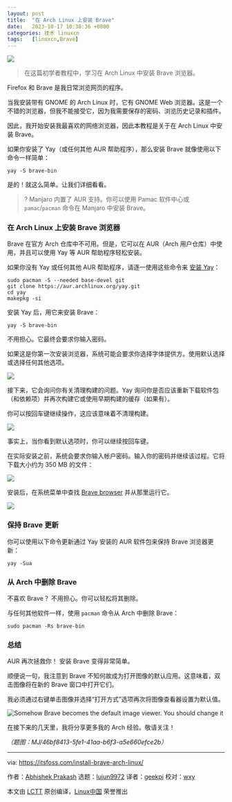 ```yaml
---
layout: post
title:	"在 Arch Linux 上安装 Brave"
date:	2023-10-17 10:38:36 +0800 
categories:	技术 linuxcn 
tags:	[linuxcn,Brave]
---
```



![](/Asserts/Images//attachment/album/202310/17/103648le2r0e688pef1v22.jpg)



> 
> 在这篇初学者教程中，学习在 Arch Linux 中安装 Brave 浏览器。
> 
> 
> 


Firefox 和 Brave 是我日常浏览网页的程序。


当我安装带有 GNOME 的 Arch Linux 时，它有 GNOME Web 浏览器。这是一个不错的浏览器，但我不能接受它，因为我需要保存的密码、浏览历史记录和插件。


因此，我开始安装我最喜欢的网络浏览器，因此本教程是关于在 Arch Linux 中安装 Brave。


如果你安装了 Yay（或任何其他 AUR 帮助程序），那么安装 Brave 就像使用以下命令一样简单：



```
yay -S brave-bin

```

是的！就这么简单。让我们详细看看。



> 
> ? Manjaro 内置了 AUR 支持。你可以使用 Pamac 软件中心或 `pamac`/`pacman` 命令在 Manjaro 中安装 Brave。
> 
> 
> 


### 在 Arch Linux 上安装 Brave 浏览器


Brave 在官方 Arch 仓库中不可用。但是，它可以在 AUR（Arch 用户仓库）中使用，并且可以使用 Yay 等 AUR 帮助程序轻松安装。


如果你没有 Yay 或任何其他 AUR 帮助程序，请逐一使用这些命令来 [安装 Yay](https://itsfoss.com/install-yay-arch-linux/)：



```
sudo pacman -S --needed base-devel git
git clone https://aur.archlinux.org/yay.git
cd yay
makepkg -si

```

安装 Yay 后，用它来安装 Brave：



```
yay -S brave-bin

```

不用担心。它最终会要求你输入密码。


如果这是你第一次安装浏览器，系统可能会要求你选择字体提供方。使用默认选择或选择任何其他选项。


![](/Asserts/Images//attachment/album/202310/17/103837ipp9rlttr0gmcctr.png)


接下来，它会询问你有关清理构建的问题。Yay 询问你是否应该重新下载软件包（和依赖项）并再次构建它或使用早期构建的缓存（如果有）。


你可以按回车键继续操作，这应该意味着不清理构建。


![](/Asserts/Images//attachment/album/202310/17/103838fcdl6mflwf9ah6tq.png)


事实上，当你看到默认选项时，你可以继续按回车键。


在实际安装之前，系统会要求你输入帐户密码。输入你的密码并继续该过程。它将下载大小约为 350 MB 的文件：


![](/Asserts/Images//attachment/album/202310/17/103838qyzf2vqbsdv7a5vw.png)


安装后，在系统菜单中查找 [Brave browser](https://brave.com/) 并从那里运行它。


![](/Asserts/Images//attachment/album/202310/17/103838k46md8u4i6zuals2.png)


### 保持 Brave 更新


你可以使用以下命令更新通过 Yay 安装的 AUR 软件包来保持 Brave 浏览器更新：



```
yay -Sua

```

### 从 Arch 中删除 Brave


不喜欢 Brave？ 不用担心。你可以轻松将其删除。


与任何其他软件一样，使用 `pacman` 命令从 Arch 中删除 Brave：



```
sudo pacman -Rs brave-bin

```

### 总结


AUR 再次拯救你！ 安装 Brave 变得非常简单。


顺便说一句，我注意到 Brave 不知何故成为打开图像的默认应用。这意味着，双击图像将在新的 Brave 窗口中打开它们。


我必须通过右键单击图像并选择“打开方式”选项再次将图像查看器设置为默认值。


![Somehow Brave becomes the default image viewer. You should change it](/Asserts/Images//attachment/album/202310/17/103839m31iwwhqqjjlvvw8.png)


在接下来的几天里，我将分享更多我的 Arch 经验。敬请关注！


*（题图：MJ/46bf8413-5fe1-41aa-b6f3-a5e660efce2b）*




---


via: <https://itsfoss.com/install-brave-arch-linux/>


作者：[Abhishek Prakash](https://itsfoss.com/author/abhishek/) 选题：[lujun9972](https://github.com/lujun9972) 译者：[geekpi](https://github.com/geekpi) 校对：[wxy](https://github.com/wxy)


本文由 [LCTT](https://github.com/LCTT/TranslateProject) 原创编译，[Linux中国](https://linux.cn/) 荣誉推出
